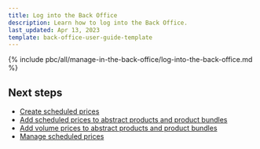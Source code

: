 ```yaml
---
title: Log into the Back Office
description: Learn how to log into the Back Office.
last_updated: Apr 13, 2023
template: back-office-user-guide-template
---
```


{% include pbc/all/manage-in-the-back-office/log-into-the-back-office.md %} <!-- To edit, see /_includes/pbc/all/manage-in-the-back-office/log-into-the-back-office.md -->

## Next steps

* [Create scheduled prices](/docs/pbc/all/price-management/{{page.version}}/manage-in-the-back-office/create-scheduled-prices.html)
* [Add scheduled prices to abstract products and product bundles](/docs/pbc/all/price-management/{{page.version}}/manage-in-the-back-office/add-scheduled-prices-to-abstract-products-and-product-bundles.html)
* [Add volume prices to abstract products and product bundles](/docs/pbc/all/price-management/{{page.version}}/manage-in-the-back-office/add-volume-prices-to-abstract-products-and-product-bundles.html)
* [Manage scheduled prices](/docs/pbc/all/price-management/{{page.version}}/manage-in-the-back-office/manage-scheduled-prices.html)
